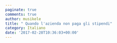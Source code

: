 ```yaml
---
paginate: true
comments: true
author: musikele
title: " Quando l'azienda non paga gli stipendi"
category: Italiano
date: '2017-02-28T10:36:03+00:00'
---
```

